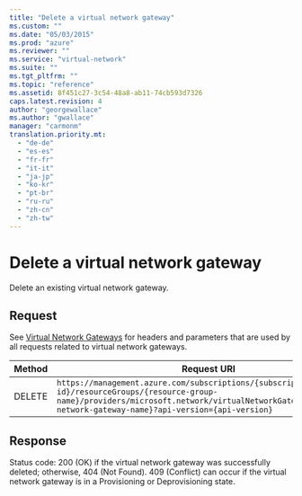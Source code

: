 ```yaml
---
title: "Delete a virtual network gateway"
ms.custom: ""
ms.date: "05/03/2015"
ms.prod: "azure"
ms.reviewer: ""
ms.service: "virtual-network"
ms.suite: ""
ms.tgt_pltfrm: ""
ms.topic: "reference"
ms.assetid: 8f451c27-3c54-48a8-ab11-74cb593d7326
caps.latest.revision: 4
author: "georgewallace"
ms.author: "gwallace"
manager: "carmonm"
translation.priority.mt: 
  - "de-de"
  - "es-es"
  - "fr-fr"
  - "it-it"
  - "ja-jp"
  - "ko-kr"
  - "pt-br"
  - "ru-ru"
  - "zh-cn"
  - "zh-tw"
---
```

# Delete a virtual network gateway
Delete an existing virtual network gateway.  
  
## Request  
 See [Virtual Network Gateways](../NetworkGateway/virtual-network-gateways.md) for headers and parameters that are used by all requests related to virtual network gateways.  
  
|Method|Request URI|  
|------------|-----------------|  
|DELETE|`https://management.azure.com/subscriptions/{subscription-id}/resourceGroups/{resource-group-name}/providers/microsoft.network/virtualNetworkGateways/{virtual-network-gateway-name}?api-version={api-version}`|  
  
## Response  
 Status code: 200 (OK) if the virtual network gateway was successfully deleted; otherwise, 404 (Not Found). 409 (Conflict) can occur if the virtual network gateway is in a Provisioning or Deprovisioning state.